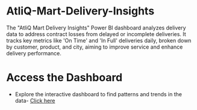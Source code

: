 # AtliQ-Mart-Delivery-Insights
The "AtliQ Mart Delivery Insights" Power BI dashboard analyzes delivery data to address contract losses from delayed or incomplete deliveries. It tracks key metrics like 'On Time' and 'In Full' deliveries daily, broken down by customer, product, and city, aiming to improve service and enhance delivery performance.

# Access the Dashboard
- Explore the interactive dashboard to find patterns and trends in the data- [Click here](https://rb.gy/l8l7mp)

